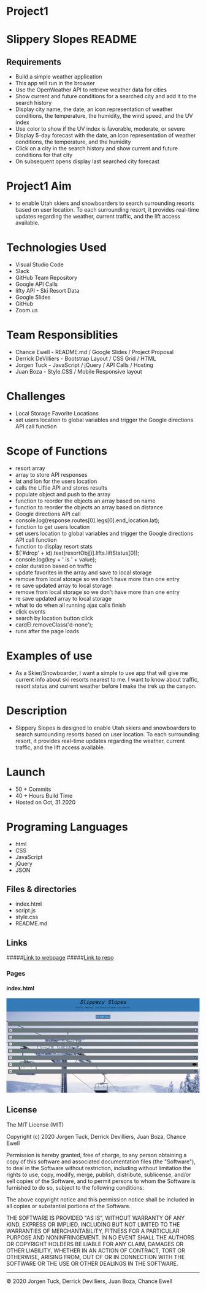 # Project1

# Slippery Slopes README
## Requirements 

* Build a simple weather application
* This app will run in the browser
* Use the OpenWeather API to retrieve weather data for cities
* Show current and future conditions for a searched city and add it to the search history
* Display city name, the date, an icon representation of weather conditions, the temperature, the humidity, the wind speed, and the UV index
* Use color to show if the UV index is favorable, moderate, or severe
* Display 5-day forecast with the date, an icon representation of weather conditions, the temperature, and the humidity
* Click on a city in the search history and show current and future conditions for that city
* On subsequent opens display last searched city forecast
  
# Project1 Aim

* to enable Utah skiers and snowboarders to search surrounding resorts based on user location. 
To each surrounding resort, it provides real-time updates regarding the weather, current traffic, and the lift access available. 

# Technologies Used

* Visual Studio Code 
* Slack
* GitHub Team Repository
* Google API Calls
* lifty API - Ski Resort Data
* Google Slides
* GitHub
* Zoom.us

# Team Responsiblities 
* Chance Ewell - README.md / Google Slides / Project Proposal 
* Derrick DeVilliers - Bootstrap Layout / CSS Grid / HTML 
* Jorgen Tuck - JavaScript / jQuery / API Calls / Hosting 
* Juan Boza - Style.CSS / Mobile Responsive layout 

# Challenges

* Local Storage Favorite Locations
* set users location to global variables and trigger the Google directions API call function

# Scope of Functions 
* resort array
* array to store API responses
* lat and lon for the users location
* calls the Liftie API and stores results
* populate object and push to the array
* function to reorder the objects an array based on name
* function to reorder the objects an array based on distance
* Google directions API call
* console.log(response.routes[0].legs[0].end_location.lat);
* function to get users location
* set users location to global variables and trigger the Google directions API call function
* function to display resort stats
* $('#drop' + id).text(resortObj[i].lifts.liftStatus[0]);
* console.log(key + ' is ' + value);
* color duration based on traffic
* update favorites in the array and save to local storage
* remove from local storage so we don't have more than one entry
* re save updated array to local storage
* remove from local storage so we don't have more than one entry
* re save updated array to local storage
* what to do when all running ajax calls finish
* click events
* search by location button click
* cardEl.removeClass('d-none');
* runs after the page loads

# Examples of use 
* As a Skier/Snowboarder, I want a simple to use app that will give me current info about ski resorts nearest to me. I want to know about traffic, resort status and current weather before I make the trek up the canyon.

# Description 
* Slippery Slopes is designed to enable Utah skiers and snowboarders to search surrounding resorts based on user location. 
To each surrounding resort, it provides real-time updates regarding the weather, current traffic, and the lift access available. 


# Launch
* 50 + Commits 
* 40 + Hours Build Time
* Hosted on Oct, 31 2020 
  
# Programing Languages
* html
* CSS
* JavaScript
* jQuery
* JSON
  
## Files & directories
* index&#46;html
* script&#46;js
* style&#46;css
* README&#46;md


## Links
#####[Link to webpage](https://jamesjtuckbc.github.io/Slippery-Slopes/)
#####[Link to repo](https://github.com/jamesjtuckbc/Slippery-Slopes)
### Pages
#### index.html
![index.html](assets/slippery-slopes.png)


## License

The MIT License (MIT)

Copyright (c) 2020 Jorgen Tuck, Derrick Devilliers, Juan Boza, Chance Ewell

Permission is hereby granted, free of charge, to any person obtaining a copy of this software and associated documentation files (the "Software"), to deal in the Software without restriction, including without limitation the rights to use, copy, modify, merge, publish, distribute, sublicense, and/or sell copies of the Software, and to permit persons to whom the Software is furnished to do so, subject to the following conditions:

The above copyright notice and this permission notice shall be included in all copies or substantial portions of the Software.

THE SOFTWARE IS PROVIDED "AS IS", WITHOUT WARRANTY OF ANY KIND, EXPRESS OR IMPLIED, INCLUDING BUT NOT LIMITED TO THE WARRANTIES OF MERCHANTABILITY, FITNESS FOR A PARTICULAR PURPOSE AND NONINFRINGEMENT. IN NO EVENT SHALL THE AUTHORS OR COPYRIGHT HOLDERS BE LIABLE FOR ANY CLAIM, DAMAGES OR OTHER LIABILITY, WHETHER IN AN ACTION OF CONTRACT, TORT OR OTHERWISE, ARISING FROM, OUT OF OR IN CONNECTION WITH THE SOFTWARE OR THE USE OR OTHER DEALINGS IN THE SOFTWARE.
- - -
© 2020 Jorgen Tuck, Derrick Devilliers, Juan Boza, Chance Ewell
